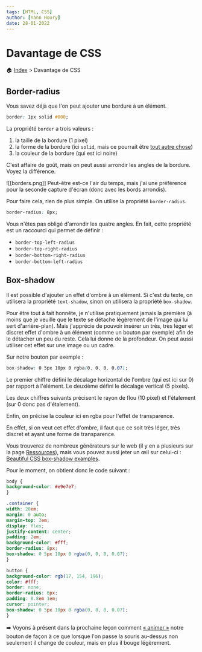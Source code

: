 ```yaml
---
tags: [HTML, CSS]
author: [Yann Houry]
date: 28-01-2022
---
```


# Davantage de CSS
🏠 [Index](https://github.com/YannHY/html-css-js/blob/main/index.md) > Davantage de CSS

## Border-radius
Vous savez déjà que l'on peut ajouter une bordure à un élément.

```CSS
border: 1px solid #000;
```

La propriété `border` a trois valeurs :

1. la taille de la bordure (1 pixel)
2. la forme de la bordure (ici `solid`, mais ce pourrait être [tout autre chose](https://www.w3schools.com/css/css_border.asp))
3. la couleur de la bordure (qui est ici noire)

C'est affaire de goût, mais on peut aussi arrondir les angles de la bordure. Voyez la différence.

![[borders.png]]
Peut-être est-ce l'air du temps, mais j'ai une préférence pour la seconde capture d'écran (donc avec les bords arrondis).

Pour faire cela, rien de plus simple. On utilise la propriété `border-radius`.

```CSS
border-radius: 8px;
```

Vous n'êtes pas obligé d'arrondir les quatre angles. En fait, cette propriété est un raccourci qui permet de définir :

- `border-top-left-radius`
- `border-top-right-radius`
- `border-bottom-right-radius`
- `border-bottom-left-radius`

## Box-shadow
Il est possible d'ajouter un effet d'ombre à un élément. Si c'est du texte, on utilisera la propriété `text-shadow`, sinon on utilisera la propriété `box-shadow`.

Pour être tout à fait honnête, je n'utilise pratiquement jamais la première (à moins que je veuille que le texte se détache légèrement de l'image qui lui sert d'arrière-plan). Mais j'apprécie de pouvoir insérer un très, très léger et discret effet d'ombre à un élément (comme un bouton par exemple) afin de le détacher un peu du reste. Cela lui donne de la profondeur. On peut aussi utiliser cet effet sur une image ou un cadre.

Sur notre bouton par exemple :

```CSS
box-shadow: 0 5px 10px 0 rgba(0, 0, 0, 0.07);
```

Le premier chiffre défini le décalage horizontal de l'ombre (qui est ici sur 0) par rapport à l'élément. Le deuxième défini le décalage vertical (5 pixels).

Les deux chiffres suivants précisent le rayon de flou (10 pixel) et l'étalement (sur 0 donc pas d'étalement).

Enfin, on précise la couleur ici en rgba pour l'effet de transparence. 

En effet, si on veut cet effet d'ombre, il faut que ce soit très léger, très discret et ayant une forme de transparence.

Vous trouverez de nombreux générateurs sur le web (il y en a plusieurs sur la page [Ressources](https://github.com/YannHY/html-css-js/blob/main/Ressources.md)), mais vous pouvez aussi jeter un œil sur celui-ci : [Beautiful CSS box-shadow examples](https://getcssscan.com/css-box-shadow-examples).

Pour le moment, on obtient donc le code suivant :

```CSS
body {
background-color: #e9e7e7;
}

.container {
width: 20em;
margin: 0 auto;
margin-top: 3em;
display: flex;
justify-content: center;
padding: 2em;
background-color: #fff;
border-radius: 8px;
box-shadow: 0 5px 10px 0 rgba(0, 0, 0, 0.07);
}

button {
background-color: rgb(17, 154, 196);
color: #fff;
border: none;
border-radius: 6px;
padding: 0.8em 1em;
cursor: pointer;
box-shadow: 0 5px 10px 0 rgba(0, 0, 0, 0.07);
}
```

➡️ Voyons à présent dans la prochaine leçon comment [« animer »](https://github.com/YannHY/html-css-js/blob/main/5.%20Cinquième%20partie/5.4%20Animation%201.md) notre bouton de façon à ce que lorsque l'on passe la souris au-dessus non seulement il change de couleur, mais en plus il bouge légèrement.

